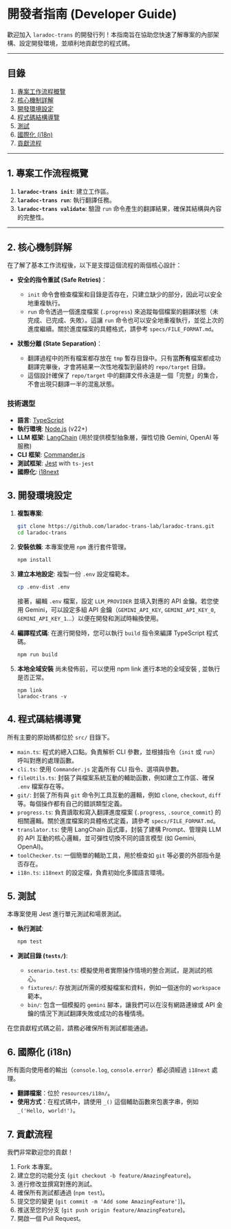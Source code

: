 # 開發者指南 (Developer Guide)

歡迎加入 `laradoc-trans` 的開發行列！本指南旨在協助您快速了解專案的內部架構、設定開發環境，並順利地貢獻您的程式碼。

---

## 目錄

1.  [專案工作流程概覽](#1-專案工作流程概覽)
2.  [核心機制詳解](#2-核心機制詳解)
3.  [開發環境設定](#3-開發環境設定)
4.  [程式碼結構導覽](#4-程式碼結構導覽)
5.  [測試](#5-測試)
6.  [國際化 (i18n)](#6-國際化-i18n)
7.  [貢獻流程](#7-貢獻流程)

---

## 1. 專案工作流程概覽

1.  **`laradoc-trans init`**: 建立工作區。
2.  **`laradoc-trans run`**: 執行翻譯任務。
3.  **`laradoc-trans validate`**: 驗證 `run` 命令產生的翻譯結果，確保其結構與內容的完整性。
---

## 2. 核心機制詳解

在了解了基本工作流程後，以下是支撐這個流程的兩個核心設計：

-   **安全的指令重試 (Safe Retries)**：
    -   `init` 命令會檢查檔案和目錄是否存在，只建立缺少的部分，因此可以安全地重複執行。
    -   `run` 命令透過一個進度檔案 (`.progress`) 來追蹤每個檔案的翻譯狀態（未完成、已完成、失敗）。這讓 `run` 命令也可以安全地重複執行，並從上次的進度繼續。關於進度檔案的具體格式，請參考 `specs/FILE_FORMAT.md`。

-   **狀態分離 (State Separation)**：
    -   翻譯過程中的所有檔案都存放在 `tmp` 暫存目錄中。只有當**所有**檔案都成功翻譯完畢後，才會將結果一次性地複製到最終的 `repo/target` 目錄。
    -   這個設計確保了 `repo/target` 中的翻譯文件永遠是一個「完整」的集合，不會出現只翻譯一半的混亂狀態。

### 技術選型

-   **語言**: [TypeScript](https://www.typescriptlang.org/)
-   **執行環境**: [Node.js](https://nodejs.org/) (v22+)
-   **LLM 框架**: [LangChain](https://www.langchain.com/) (用於提供模型抽象層，彈性切換 Gemini, OpenAI 等服務)
-   **CLI 框架**: [Commander.js](https://github.com/tj/commander.js/)
-   **測試框架**: [Jest](https://jestjs.io/) with `ts-jest`
-   **國際化**: [i18next](https://www.i18next.com/)

## 3. 開發環境設定

1.  **複製專案**:
    ```bash
    git clone https://github.com/laradoc-trans-lab/laradoc-trans.git
    cd laradoc-trans
    ```

2.  **安裝依賴**:
    本專案使用 `npm` 進行套件管理。
    ```bash
    npm install
    ```

3.  **建立本地設定**:
    複製一份 `.env` 設定檔範本。
    ```bash
    cp .env-dist .env
    ```
    接著，編輯 `.env` 檔案，設定 `LLM_PROVIDER` 並填入對應的 API 金鑰。若您使用 Gemini，可以設定多組 API 金鑰（`GEMINI_API_KEY`, `GEMINI_API_KEY_0`, `GEMINI_API_KEY_1`...）以便在開發和測試時輪換使用。

4.  **編譯程式碼**:
    在進行開發時，您可以執行 `build` 指令來編譯 TypeScript 程式碼。
    ```bash
    npm run build
    ```

5. **本地全域安裝**
    尚未發佈前，可以使用 npm link 進行本地的全域安裝 , 並執行是否正常。
    ```
    npm link
    laradoc-trans -v
    ```

## 4. 程式碼結構導覽

所有主要的原始碼都位於 `src/` 目錄下。

-   `main.ts`: 程式的總入口點。負責解析 CLI 參數，並根據指令（`init` 或 `run`）呼叫對應的處理函數。
-   `cli.ts`: 使用 `Commander.js` 定義所有 CLI 指令、選項與參數。
-   `fileUtils.ts`: 封裝了與檔案系統互動的輔助函數，例如建立工作區、確保 `.env` 檔案存在等。
-   `git/`: 封裝了所有與 `git` 命令列工具互動的邏輯，例如 `clone`, `checkout`, `diff` 等。每個操作都有自己的錯誤類型定義。
-   `progress.ts`: 負責讀取和寫入翻譯進度檔案 (`.progress`, `.source_commit`) 的相關邏輯。關於進度檔案的具體格式定義，請參考 `specs/FILE_FORMAT.md`。
-   `translator.ts`: 使用 LangChain 函式庫，封裝了建構 Prompt、管理與 LLM 的 API 互動的核心邏輯，並可彈性切換不同的語言模型 (如 Gemini, OpenAI)。
-   `toolChecker.ts`: 一個簡單的輔助工具，用於檢查如 `git` 等必要的外部指令是否存在。
-   `i18n.ts`: `i18next` 的設定檔，負責初始化多國語言環境。

## 5. 測試

本專案使用 Jest 進行單元測試和場景測試。

-   **執行測試**:
    ```bash
    npm test
    ```

-   **測試目錄 (`tests/`)**:
    -   `scenario.test.ts`: 模擬使用者實際操作情境的整合測試，是測試的核心。
    -   `fixtures/`: 存放測試所需的模擬檔案和資料，例如一個迷你的 `workspace` 範本。
    -   `bin/`: 包含一個模擬的 `gemini` 腳本，讓我們可以在沒有網路連線或 API 金鑰的情況下測試翻譯失敗或成功的各種情境。

在您貢獻程式碼之前，請務必確保所有測試都能通過。

## 6. 國際化 (i18n)

所有面向使用者的輸出（`console.log`, `console.error`）都必須經過 `i18next` 處理。

-   **翻譯檔案**：位於 `resources/i18n/`。
-   **使用方式**：在程式碼中，請使用 `_()` 這個輔助函數來包裹字串，例如 `_('Hello, world!')`。

## 7. 貢獻流程

我們非常歡迎您的貢獻！

1.  Fork 本專案。
2.  建立您的功能分支 (`git checkout -b feature/AmazingFeature`)。
3.  進行修改並撰寫對應的測試。
4.  確保所有測試都通過 (`npm test`)。
5.  提交您的變更 (`git commit -m 'Add some AmazingFeature']`)。
6.  推送至您的分支 (`git push origin feature/AmazingFeature`)。
7.  開啟一個 Pull Request。